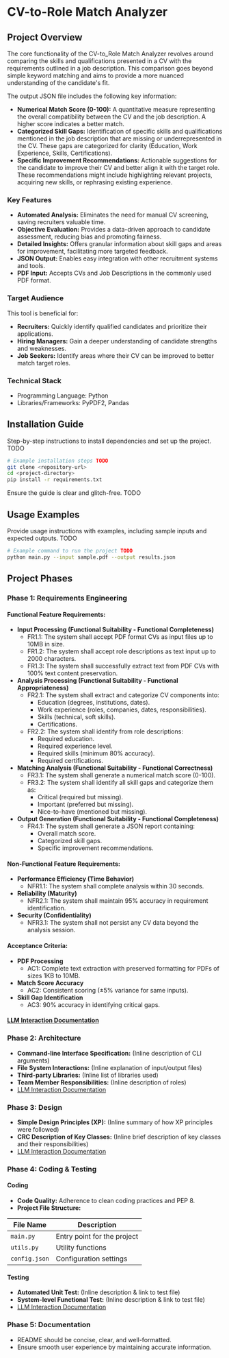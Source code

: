 # CV-to-Role Match Analyzer

## Project Overview

The core functionality of the CV-to_Role Match Analyzer revolves around comparing the skills and qualifications presented in a CV with the requirements outlined in a job description.  This comparison goes beyond simple keyword matching and aims to provide a more nuanced understanding of the candidate's fit.

The output JSON file includes the following key information:

*   **Numerical Match Score (0-100):** A quantitative measure representing the overall compatibility between the CV and the job description.  A higher score indicates a better match.
*   **Categorized Skill Gaps:** Identification of specific skills and qualifications mentioned in the job description that are missing or underrepresented in the CV. These gaps are categorized for clarity (Education, Work Experience, Skills, Certifications).
*   **Specific Improvement Recommendations:**  Actionable suggestions for the candidate to improve their CV and better align it with the target role.  These recommendations might include highlighting relevant projects, acquiring new skills, or rephrasing existing experience.

### Key Features

*   **Automated Analysis:**  Eliminates the need for manual CV screening, saving recruiters valuable time.
*   **Objective Evaluation:**  Provides a data-driven approach to candidate assessment, reducing bias and promoting fairness.
*   **Detailed Insights:**  Offers granular information about skill gaps and areas for improvement, facilitating more targeted feedback.
*   **JSON Output:**  Enables easy integration with other recruitment systems and tools.
*   **PDF Input:** Accepts CVs and Job Descriptions in the commonly used PDF format.

### Target Audience

This tool is beneficial for:

*   **Recruiters:**  Quickly identify qualified candidates and prioritize their applications.
*   **Hiring Managers:**  Gain a deeper understanding of candidate strengths and weaknesses.
*   **Job Seekers:**  Identify areas where their CV can be improved to better match target roles.

### Technical Stack

*   Programming Language: Python
*   Libraries/Frameworks: PyPDF2, Pandas

## Installation Guide

Step-by-step instructions to install dependencies and set up the project. TODO

```bash
# Example installation steps TODO
git clone <repository-url>
cd <project-directory>
pip install -r requirements.txt
```

Ensure the guide is clear and glitch-free. TODO

## Usage Examples

Provide usage instructions with examples, including sample inputs and expected outputs. TODO

```bash
# Example command to run the project TODO
python main.py --input sample.pdf --output results.json
```

## Project Phases

### Phase 1: Requirements Engineering

#### Functional Feature Requirements:
- **Input Processing (Functional Suitability - Functional Completeness)**
  - FR1.1: The system shall accept PDF format CVs as input files up to 10MB in size.
  - FR1.2: The system shall accept role descriptions as text input up to 2000 characters.
  - FR1.3: The system shall successfully extract text from PDF CVs with 100% text content preservation.
- **Analysis Processing (Functional Suitability - Functional Appropriateness)**
  - FR2.1: The system shall extract and categorize CV components into:
    - Education (degrees, institutions, dates).
    - Work experience (roles, companies, dates, responsibilities).
    - Skills (technical, soft skills).
    - Certifications.
  - FR2.2: The system shall identify from role descriptions:
    - Required education.
    - Required experience level.
    - Required skills (minimum 80% accuracy).
    - Required certifications.
- **Matching Analysis (Functional Suitability - Functional Correctness)**
  - FR3.1: The system shall generate a numerical match score (0-100).
  - FR3.2: The system shall identify all skill gaps and categorize them as:
    - Critical (required but missing).
    - Important (preferred but missing).
    - Nice-to-have (mentioned but missing).
- **Output Generation (Functional Suitability - Functional Completeness)**
  - FR4.1: The system shall generate a JSON report containing:
    - Overall match score.
    - Categorized skill gaps.
    - Specific improvement recommendations.
#### Non-Functional Feature Requirements:
- **Performance Efficiency (Time Behavior)**
  - NFR1.1: The system shall complete analysis within 30 seconds.
- **Reliability (Maturity)**
  - NFR2.1: The system shall maintain 95% accuracy in requirement identification.
- **Security (Confidentiality)**
  - NFR3.1: The system shall not persist any CV data beyond the analysis session.
#### Acceptance Criteria:
- **PDF Processing**
  - AC1: Complete text extraction with preserved formatting for PDFs of sizes 1KB to 10MB.
- **Match Score Accuracy**
  - AC2: Consistent scoring (±5% variance for same inputs).
- **Skill Gap Identification**
  - AC3: 90% accuracy in identifying critical gaps.
#### [LLM Interaction Documentation](./chats/requirements_engineering_LLM_interactions.txt)

### Phase 2: Architecture
- **Command-line Interface Specification:** (Inline description of CLI arguments)
- **File System Interactions:** (Inline explanation of input/output files)
- **Third-party Libraries:** (Inline list of libraries used)
- **Team Member Responsibilities:** (Inline description of roles)
- [LLM Interaction Documentation](link-to-llm-docs)

### Phase 3: Design
- **Simple Design Principles (XP):** (Inline summary of how XP principles were followed)
- **CRC Description of Key Classes:** (Inline brief description of key classes and their responsibilities)
- [LLM Interaction Documentation](link-to-llm-docs)

### Phase 4: Coding & Testing

#### Coding
- **Code Quality:** Adherence to clean coding practices and PEP 8.
- **Project File Structure:**
  
| File Name | Description |
|-----------|-------------|
| `main.py` | Entry point for the project |
| `utils.py` | Utility functions |
| `config.json` | Configuration settings |

#### Testing
- **Automated Unit Test:** (Inline description & link to test file)
- **System-level Functional Test:** (Inline description & link to test file)
- [LLM Interaction Documentation](link-to-llm-docs)

### Phase 5: Documentation
- README should be concise, clear, and well-formatted.
- Ensure smooth user experience by maintaining accurate information.


